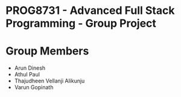 # PROG8731 - Advanced Full Stack Programming - Group Project

# Group Members

- Arun Dinesh
- Athul Paul
- Thajudheen Vellanji Alikunju
- Varun Gopinath